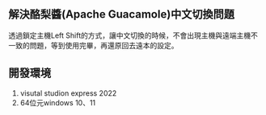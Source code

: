 ## 解決酪梨醬(Apache Guacamole)中文切換問題

透過鎖定主機Left Shift的方式，讓中文切換的時候，不會出現主機與遠端主機不一致的問題，等到使用完畢，再還原回去遠本的設定。

## 開發環境
1. visutal studion express 2022
2. 64位元windows 10、11




